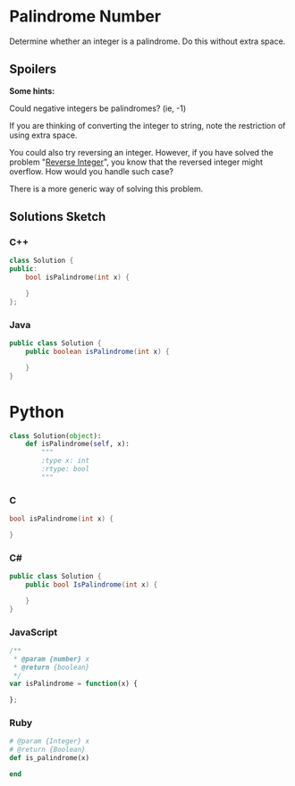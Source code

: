 # Palindrome Number

Determine whether an integer is a palindrome. Do this without extra space.

## Spoilers
**Some hints:**

Could negative integers be palindromes? (ie, -1)

If you are thinking of converting the integer to string, note the restriction of using extra space.

You could also try reversing an integer. However, if you have solved the problem "[Reverse Integer](./007-ReverseInteger.md)", you know that the reversed integer might overflow. How would you handle such case?

There is a more generic way of solving this problem.

## Solutions Sketch

### C++
```C++
class Solution {
public:
    bool isPalindrome(int x) {

    }
};
```

### Java
```Java
public class Solution {
    public boolean isPalindrome(int x) {

    }
}
```

# Python
```Python
class Solution(object):
    def isPalindrome(self, x):
        """
        :type x: int
        :rtype: bool
        """
```

### C
```C
bool isPalindrome(int x) {

}
```

### C#
```C#
public class Solution {
    public bool IsPalindrome(int x) {

    }
}
```

### JavaScript
```JavaScript
/**
 * @param {number} x
 * @return {boolean}
 */
var isPalindrome = function(x) {

};
```

### Ruby
```Ruby
# @param {Integer} x
# @return {Boolean}
def is_palindrome(x)

end
```